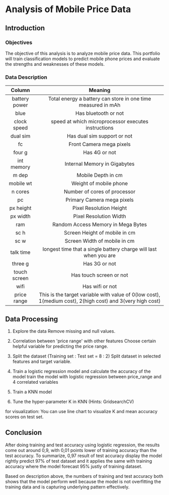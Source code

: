 # Analysis of Mobile Price Data

## Introduction

### Objectives
The objective of this analysis is to analyze mobile price data. This portfolio will train classification models to predict mobile phone prices and evaluate the strengths and weaknesses of these models. 

### Data Description
|Column|Meaning|
|:-----:|:-----:|
|battery power|Total energy a battery can store in one time measured in mAh|
|blue|Has bluetooth or not|
|clock speed|speed at which microprocessor executes instructions|
|dual sim|Has dual sim support or not|
|fc|Front Camera mega pixels|
|four g|Has 4G or not|
|int memory|Internal Memory in Gigabytes|
|m dep|Mobile Depth in cm|
|mobile wt|Weight of mobile phone|
|n cores|Number of cores of processor|
|pc|Primary Camera mega pixels|
|px height|Pixel Resolution Height|
|px width|Pixel Resolution Width|
|ram|Random Access Memory in Mega Bytes|
|sc h|Screen Height of mobile in cm|
|sc w|Screen Width of mobile in cm|
|talk time|longest time that a single battery charge will last when you are|
|three g|Has 3G or not|
|touch screen|Has touch screen or not|
|wifi|Has wifi or not|
|price range|This is the target variable with value of 0(low cost), 1(medium cost), 2(high cost) and 3(very high cost)|

## Data Processing
1. Explore the data
   Remove missing and null values.

2. Correlation between 'price range' with other features
   Choose certain helpful variable for predicting the price range.

3. Split the dataset (Training set : Test set = 8 : 2)
   Split dataset in selected features and target variable.

4. Train a logistic regression model and calculate the accuracy of the model
   train the model with logistic regression between price_range and 4 correlated variables

5. Train a KNN model

6. Tune the hyper-parameter K in KNN
   (Hints: GridsearchCV)

for visualization: You can use line chart to visualize K and mean accuracy scores on test set.

## Conclusion
After doing training and test accuracy using logistic regression, the results come out around 0,9, with 0,01 points lower of training accuracy than the test accuracy. To summarize, 0,97 result of test accuracy display the model rightly predict 97% of test dataset and it applies the same with training accuracy where the model forecast 95% justly of training dataset.

Based on description above, the numbers of training and test accuracy both shows that the model perform well because the model is not overfitting the training data and is capturing underlying pattern effectively.
